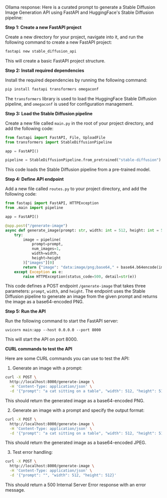 Ollama response: Here is a curated prompt to generate a Stable Diffusion Image Generation API using FastAPI and HuggingFace's Stable Diffusion pipeline:

**Step 1: Create a new FastAPI project**

Create a new directory for your project, navigate into it, and run the following command to create a new FastAPI project:
```bash
fastapi new stable_diffusion_api
```
This will create a basic FastAPI project structure.

**Step 2: Install required dependencies**

Install the required dependencies by running the following command:
```bash
pip install fastapi transformers omegaconf
```
The `transformers` library is used to load the HuggingFace Stable Diffusion pipeline, and `omegaconf` is used for configuration management.

**Step 3: Load the Stable Diffusion pipeline**

Create a new file called `main.py` in the root of your project directory, and add the following code:
```python
from fastapi import FastAPI, File, UploadFile
from transformers import StableDiffusionPipeline

app = FastAPI()

pipeline = StableDiffusionPipeline.from_pretrained("stable-diffusion")
```
This code loads the Stable Diffusion pipeline from a pre-trained model.

**Step 4: Define API endpoint**

Add a new file called `routes.py` to your project directory, and add the following code:
```python
from fastapi import FastAPI, HTTPException
from .main import pipeline

app = FastAPI()

@app.post("/generate-image")
async def generate_image(prompt: str, width: int = 512, height: int = 512):
    try:
        image = pipeline(
            prompt=prompt,
            num_images=1,
            width=width,
            height=height
        )["images"][0]
        return {"image": "data:image/png;base64," + base64.b64encode(image).decode()}
    except Exception as e:
        raise HTTPException(status_code=500, detail=str(e))
```
This code defines a POST endpoint `/generate-image` that takes three parameters: `prompt`, `width`, and `height`. The endpoint uses the Stable Diffusion pipeline to generate an image from the given prompt and returns the image as a base64-encoded PNG.

**Step 5: Run the API**

Run the following command to start the FastAPI server:
```
uvicorn main:app --host 0.0.0.0 --port 8000
```
This will start the API on port 8000.

**CURL commands to test the API**

Here are some CURL commands you can use to test the API:

1. Generate an image with a prompt:
```bash
curl -X POST \
  http://localhost:8000/generate-image \
  -H 'Content-Type: application/json' \
  -d '{"prompt": "a cat sitting on a table", "width": 512, "height": 512}'
```
This should return the generated image as a base64-encoded PNG.

2. Generate an image with a prompt and specify the output format:
```bash
curl -X POST \
  http://localhost:8000/generate-image \
  -H 'Content-Type: application/json' \
  -d '{"prompt": "a cat sitting on a table", "width": 512, "height": 512, "format": "jpg"}'
```
This should return the generated image as a base64-encoded JPEG.

3. Test error handling:
```bash
curl -X POST \
  http://localhost:8000/generate-image \
  -H 'Content-Type: application/json' \
  -d '{"prompt": "", "width": 512, "height": 512}'
```
This should return a 500 Internal Server Error response with an error message.